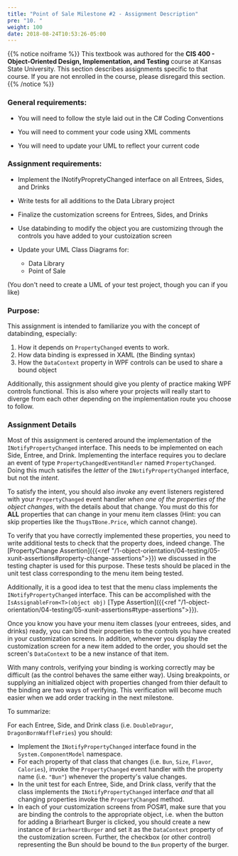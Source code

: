 ```yaml
---
title: "Point of Sale Milestone #2 - Assignment Description"
pre: "10. "
weight: 100
date: 2018-08-24T10:53:26-05:00
---
```


{{% notice noiframe %}}
This textbook was authored for the **CIS 400 - Object-Oriented Design, Implementation, and Testing** course at Kansas State University.  This section describes assignments specific to that course.  If you are not enrolled in the course, please disregard this section.
{{% /notice %}}


### General requirements:

* You will need to follow the style laid out in the C# Coding Conventions

* You will need to comment your code using XML comments

* You will need to update your UML to reflect your current code

### Assignment requirements:

* Implement the INotifyPropretyChanged interface on all Entrees, Sides, and Drinks

* Write tests for all additions to the Data Library project

* Finalize the customization screens for Entrees, Sides, and Drinks

* Use databinding to modify the object you are customizing through the controls you have added to your custoization screen

* Update your UML Class Diagrams for:
  * Data Library
  * Point of Sale

(You don't need to create a UML of your test project, though you can if you like)

### Purpose:

This assignment is intended to familiarize you with the concept of databinding, especially:
1. How it depends on `PropertyChanged` events to work. 
2. How data binding is expressed in XAML (the Binding syntax)
3. How the `DataContext` property in WPF controls can be used to share a bound object

Additionally, this assignment should give you plenty of practice making WPF controls functional. This is also where your projects will really start to diverge from each other depending on the implementation route you choose to follow.

### Assignment Details

Most of this assignment is centered around the implementation of the `INotifyPropertyChanged` interface.  This needs to be implemented on each Side, Entree, and Drink.  Implementing the interface requires you to declare an event of type `PropertyChangedEventHandler` named `PropertyChanged`.  Doing this much satisifes the _letter_ of the `INotifyPropertyChanged` interface, but not the _intent_.

To satisfy the intent, you should also _invoke_ any event listeners registered with your `PropertyChanged` event handler _when one of the properties of the object changes_, with the details about that change.  You must do this for **ALL** properties that can change in your menu item classes (Hint: you can skip properties like the `ThugsTBone.Price`, which cannot change).

To verify that you have correctly implemented these properties, you need to write additional tests to check that the property does, indeed change. The [PropertyChange Assertion]({{<ref "/1-object-orientation/04-testing/05-xunit-assertions#property-change-assertions">}}) we discussed in the testing chapter is used for this purpose.  These tests should be placed in the unit test class corresponding to the menu item being tested.

Additionally, it is a good idea to test that the menu class implements the `INotifyPropertyChanged` interface.  This can be accomplished with the `IsAssignableFrom<T>(object obj)` [Type Assertion]({{<ref "/1-object-orientation/04-testing/05-xunit-assertions#type-assertions">}}).

Once you know you have your menu item classes (your entreees, sides, and drinks) ready, you can bind their properties to the controls you have created in your customization screens.  In addition, whenever you display the customization screen for a new item added to the order, you should set the screen's `DataContext` to be a new instance of that item.

With many controls, verifying your binding is working correctly may be difficult (as the control behaves the same either way).  Using breakpoints, or supplying an initialized object with properties changed from thier default to the binding are two ways of verifying.  This verification will become much easier when we add order tracking in the next milestone.

To summarize:

For each Entree, Side, and Drink class (i.e. `DoubleDragur`, `DragonBornWaffleFries`) you should:
* Implement the `INotifyPropertyChanged` interface found in the `System.ComponentModel` namespace.
* For each property of that class that changes (i.e. `Bun`, `Size`, `Flavor`, `Calories`), invoke the `PropertyChanged` event handler with the property name (i.e. `"Bun"`) whenever the property's value changes.
* In the unit test for each Entree, Side, and Drink class, verify that the class implements the `INotifyPropertyChanged` interface _and_ that all changing properties invoke the `PropertyChanged` method.
* In each of your customization screens from POS#1, make sure that you are binding the controls to the appropriate object, i.e. when the button for adding a Briarheart Burger is clicked, you should create a new instance of `BriarheartBurger` and set it as the `DataContext` property of the customization screen.  Further, the checkbox (or other control) representing the Bun should be bound to the `Bun` property of the burger. 